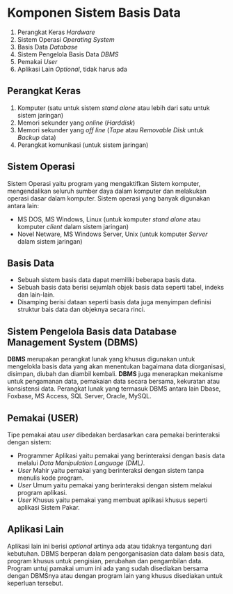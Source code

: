 # Komponen Sistem Basis Data

1. Perangkat Keras *Hardware* 
2. Sistem Operasi *Operating System* 
3. Basis Data *Database*
4. Sistem Pengelola Basis Data *DBMS*
5. Pemakai *User* 
6. Aplikasi Lain *Optional*, tidak harus ada

## Perangkat Keras

1. Komputer (satu untuk sistem *stand alone* atau lebih dari satu untuk sistem jaringan)
2. Memori sekunder yang *online* (*Harddisk*)
3. Memori sekunder yang *off line* (*Tape* atau *Removable Disk* untuk *Backup* data)
4. Perangkat komunikasi (untuk sistem jaringan)

## Sistem Operasi

Sistem Operasi yaitu program yang mengaktifkan Sistem komputer, mengendalikan seluruh sumber daya dalam komputer dan melakukan operasi dasar dalam komputer.
Sistem operasi yang banyak digunakan antara lain:

- MS DOS, MS Windows, Linux (untuk  komputer *stand alone* atau komputer *client* dalam sistem jaringan)
- Novel Netware, MS Windows Server, Unix (untuk komputer *Server* dalam sistem jaringan)

## Basis Data

- Sebuah sistem basis data dapat memiliki beberapa basis data.
- Sebuah basis data berisi sejumlah objek basis data seperti tabel, indeks dan lain-lain.
- Disamping berisi dataan seperti basis data juga menyimpan definisi struktur bais data dan objeknya secara rinci.

## Sistem Pengelola Basis data Database Management System (DBMS)

**DBMS** merupakan perangkat lunak yang khusus digunakan untuk mengelokla basis data yang akan menentukan bagaimana data diorganisasi, disimpan, diubah dan diambil kembali.
**DBMS** juga menerapkan mekanisme untuk pengamanan data, pemakaian data secara bersama, kekuratan atau konsistensi data.
Perangkat lunak yang termasuk DBMS antara lain Dbase, Foxbase, MS Access, SQL Server, Oracle, MySQL.

## Pemakai (USER)

Tipe pemakai atau *user* dibedakan berdasarkan cara pemakai berinteraksi dengan sistem:

- Programmer Aplikasi yaitu pemakai yang berinteraksi dengan basis data melalui *Data Manipulation Language (DML)*.
- *User* Mahir yaitu pemakai yang berinteraksi dengan sistem tanpa menulis kode program.
- *User* Umum yaitu pemakai yang berinteraksi dengan sistem melakui program aplikasi.
- *User* Khusus yaitu pemakai yang membuat aplikasi khusus seperti aplikasi Sistem Pakar.

## Aplikasi Lain

Aplikasi lain ini berisi *optional* artinya ada atau tidaknya tergantung dari kebutuhan.
DBMS berperan dalam pengorganisasian data dalam basis data, program khusus untuk pengisian, perubahan dan pengambilan data.
Program untuj pamakai umum ini ada yang sudah disediakan bersama dengan DBMSnya atau dengan program lain yang khusus disediakan untuk keperluan tersebut.

